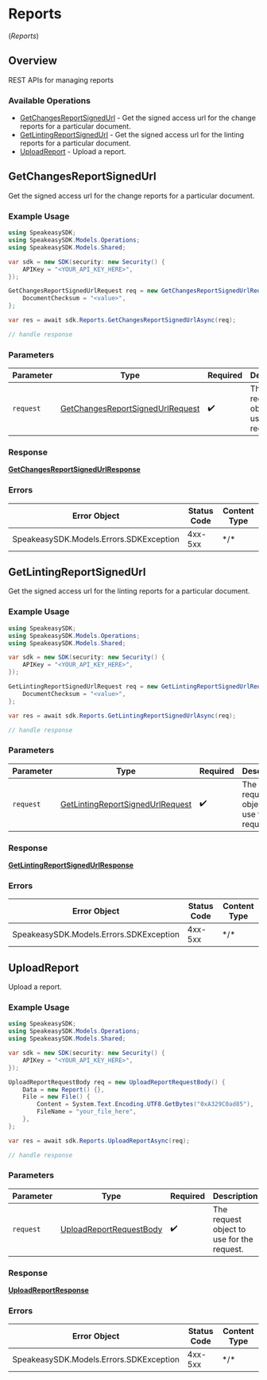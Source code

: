 # Reports
(*Reports*)

## Overview

REST APIs for managing reports

### Available Operations

* [GetChangesReportSignedUrl](#getchangesreportsignedurl) - Get the signed access url for the change reports for a particular document.
* [GetLintingReportSignedUrl](#getlintingreportsignedurl) - Get the signed access url for the linting reports for a particular document.
* [UploadReport](#uploadreport) - Upload a report.

## GetChangesReportSignedUrl

Get the signed access url for the change reports for a particular document.

### Example Usage

```csharp
using SpeakeasySDK;
using SpeakeasySDK.Models.Operations;
using SpeakeasySDK.Models.Shared;

var sdk = new SDK(security: new Security() {
    APIKey = "<YOUR_API_KEY_HERE>",
});

GetChangesReportSignedUrlRequest req = new GetChangesReportSignedUrlRequest() {
    DocumentChecksum = "<value>",
};

var res = await sdk.Reports.GetChangesReportSignedUrlAsync(req);

// handle response
```

### Parameters

| Parameter                                                                                       | Type                                                                                            | Required                                                                                        | Description                                                                                     |
| ----------------------------------------------------------------------------------------------- | ----------------------------------------------------------------------------------------------- | ----------------------------------------------------------------------------------------------- | ----------------------------------------------------------------------------------------------- |
| `request`                                                                                       | [GetChangesReportSignedUrlRequest](../../Models/Operations/GetChangesReportSignedUrlRequest.md) | :heavy_check_mark:                                                                              | The request object to use for the request.                                                      |

### Response

**[GetChangesReportSignedUrlResponse](../../Models/Operations/GetChangesReportSignedUrlResponse.md)**

### Errors

| Error Object                            | Status Code                             | Content Type                            |
| --------------------------------------- | --------------------------------------- | --------------------------------------- |
| SpeakeasySDK.Models.Errors.SDKException | 4xx-5xx                                 | \*/\*                                   |

## GetLintingReportSignedUrl

Get the signed access url for the linting reports for a particular document.

### Example Usage

```csharp
using SpeakeasySDK;
using SpeakeasySDK.Models.Operations;
using SpeakeasySDK.Models.Shared;

var sdk = new SDK(security: new Security() {
    APIKey = "<YOUR_API_KEY_HERE>",
});

GetLintingReportSignedUrlRequest req = new GetLintingReportSignedUrlRequest() {
    DocumentChecksum = "<value>",
};

var res = await sdk.Reports.GetLintingReportSignedUrlAsync(req);

// handle response
```

### Parameters

| Parameter                                                                                       | Type                                                                                            | Required                                                                                        | Description                                                                                     |
| ----------------------------------------------------------------------------------------------- | ----------------------------------------------------------------------------------------------- | ----------------------------------------------------------------------------------------------- | ----------------------------------------------------------------------------------------------- |
| `request`                                                                                       | [GetLintingReportSignedUrlRequest](../../Models/Operations/GetLintingReportSignedUrlRequest.md) | :heavy_check_mark:                                                                              | The request object to use for the request.                                                      |

### Response

**[GetLintingReportSignedUrlResponse](../../Models/Operations/GetLintingReportSignedUrlResponse.md)**

### Errors

| Error Object                            | Status Code                             | Content Type                            |
| --------------------------------------- | --------------------------------------- | --------------------------------------- |
| SpeakeasySDK.Models.Errors.SDKException | 4xx-5xx                                 | \*/\*                                   |

## UploadReport

Upload a report.

### Example Usage

```csharp
using SpeakeasySDK;
using SpeakeasySDK.Models.Operations;
using SpeakeasySDK.Models.Shared;

var sdk = new SDK(security: new Security() {
    APIKey = "<YOUR_API_KEY_HERE>",
});

UploadReportRequestBody req = new UploadReportRequestBody() {
    Data = new Report() {},
    File = new File() {
        Content = System.Text.Encoding.UTF8.GetBytes("0xA329C0ad85"),
        FileName = "your_file_here",
    },
};

var res = await sdk.Reports.UploadReportAsync(req);

// handle response
```

### Parameters

| Parameter                                                                     | Type                                                                          | Required                                                                      | Description                                                                   |
| ----------------------------------------------------------------------------- | ----------------------------------------------------------------------------- | ----------------------------------------------------------------------------- | ----------------------------------------------------------------------------- |
| `request`                                                                     | [UploadReportRequestBody](../../Models/Operations/UploadReportRequestBody.md) | :heavy_check_mark:                                                            | The request object to use for the request.                                    |

### Response

**[UploadReportResponse](../../Models/Operations/UploadReportResponse.md)**

### Errors

| Error Object                            | Status Code                             | Content Type                            |
| --------------------------------------- | --------------------------------------- | --------------------------------------- |
| SpeakeasySDK.Models.Errors.SDKException | 4xx-5xx                                 | \*/\*                                   |